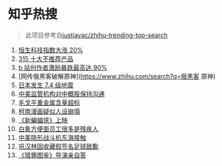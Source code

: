 # 知乎热搜

> 此项目参考自[justjavac/zhihu-trending-top-search](https://github.com/justjavac/zhihu-trending-top-search/blob/main/utils.ts)

<!-- BEGIN -->
  <!-- 最后更新时间:Fri Mar 18 2022 03:15:17 GMT+0000 (Coordinated Universal Time) -->
  1. [恒生科技指数大涨 20%](https://www.zhihu.com/search?q=恒生科技指数)
1. [315 十大不推荐产品](https://www.zhihu.com/search?q=十大不推荐产品)
1. [b 站创作者激励暴跌最高达 90% ](https://www.zhihu.com/search?q=哔哩哔哩)
1. [网传俄黑客破解原神](https://www.zhihu.com/search?q=俄黑客 原神)
1. [日本发生 7.4 级地震](https://www.zhihu.com/search?q=日本地震)
1. [中美监管机构对中概股保持沟通](https://www.zhihu.com/search?q=中美监管机构)
1. [毛戈平重金属含量超标](https://www.zhihu.com/search?q=毛戈平)
1. [柯南漫画疑似人设崩塌 ](https://www.zhihu.com/search?q=柯南)
1. [《新蝙蝠侠》上映](https://www.zhihu.com/search?q=新蝙蝠侠)
1. [白象方便面员工很多是残疾人](https://www.zhihu.com/search?q=白象)
1. [中美隐形战斗机东海接触](https://www.zhihu.com/search?q=中美隐形战斗机)
1. [巩汉林因收藏假签名足球致歉](https://www.zhihu.com/search?q=巩汉林)
1. [《猎罪图鉴》导演亲自答](https://www.zhihu.com/search?q=猎罪图鉴)
  <!-- END -->
